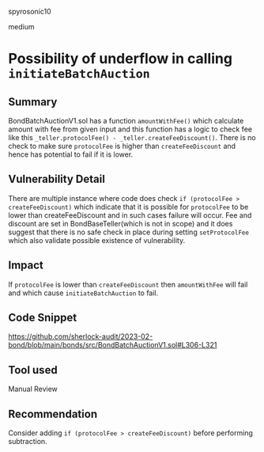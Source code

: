 spyrosonic10

medium

# Possibility of underflow in calling `initiateBatchAuction`

## Summary
BondBatchAuctionV1.sol has a function `amountWithFee()` which calculate amount with fee from given input and this function has a logic to check fee like this  `_teller.protocolFee() - _teller.createFeeDiscount()`. There is no check to make sure `protocolFee` is higher than `createFeeDiscount` and hence has potential to fail if it is lower.

## Vulnerability Detail
There are multiple instance where code does check `if (protocolFee > createFeeDiscount)` which indicate that it is possible for `protocolFee` to be lower than createFeeDiscount and in such cases failure will occur. Fee and discount are set in BondBaseTeller(which is not in scope) and it does suggest that there is no safe check in place during setting `setProtocolFee` which also validate possible existence of vulnerability.

## Impact
If `protocolFee` is lower than `createFeeDiscount` then `amountWithFee` will fail and which cause `initiateBatchAuction` to fail.

## Code Snippet
https://github.com/sherlock-audit/2023-02-bond/blob/main/bonds/src/BondBatchAuctionV1.sol#L306-L321

## Tool used

Manual Review

## Recommendation
Consider adding `if (protocolFee > createFeeDiscount)` before performing subtraction.
